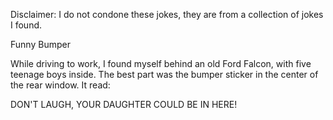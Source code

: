 Disclaimer: I do not condone these jokes, they are from a collection of jokes I found.

Funny Bumper

While driving to work, I found myself behind an old Ford Falcon, with five teenage boys inside.  The best part was the bumper sticker in the center of the rear window.  It read:

DON'T LAUGH, YOUR DAUGHTER COULD BE IN HERE!

